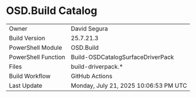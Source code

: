 ﻿# OSD.Build Catalog

| | |
|-|-|
| Owner | David Segura |
| Build Version | 25.7.21.3 |
| PowerShell Module | OSD.Build |
| PowerShell Function | Build-OSDCatalogSurfaceDriverPack |
| Files | build-driverpack.* |
| Build Workflow | GitHub Actions |
| Last Update | Monday, July 21, 2025 10:06:53 PM UTC |
